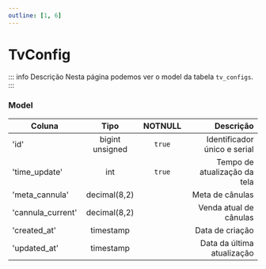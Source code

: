 ```yaml
---
outline: [1, 6]
---
```


# TvConfig

::: info Descrição
Nesta página podemos ver o model da tabela `tv_configs`.
:::

### Model

| Coluna            |      Tipo       | NOTNULL |                    Descrição |
| ----------------- | :-------------: | :-----: | ---------------------------: |
| 'id'              | bigint unsigned | `true`  | Identificador único e serial |
| 'time_update'     |       int       | `true`  | Tempo de atualização da tela |
| 'meta_cannula'    |  decimal(8,2)   |         |              Meta de cânulas |
| 'cannula_current' |  decimal(8,2)   |         |       Venda atual de cânulas |
| 'created_at'      |    timestamp    |         |              Data de criação |
| 'updated_at'      |    timestamp    |         |   Data da última atualização |
